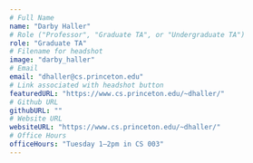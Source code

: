 ```yaml
---
# Full Name
name: "Darby Haller"
# Role ("Professor", "Graduate TA", or "Undergraduate TA")
role: "Graduate TA"
# Filename for headshot
image: "darby_haller"
# Email
email: "dhaller@cs.princeton.edu"
# Link associated with headshot button
featuredURL: "https://www.cs.princeton.edu/~dhaller/"
# Github URL
githubURL: ""
# Website URL
websiteURL: "https://www.cs.princeton.edu/~dhaller/"
# Office Hours
officeHours: "Tuesday 1–2pm in CS 003"
---
```

